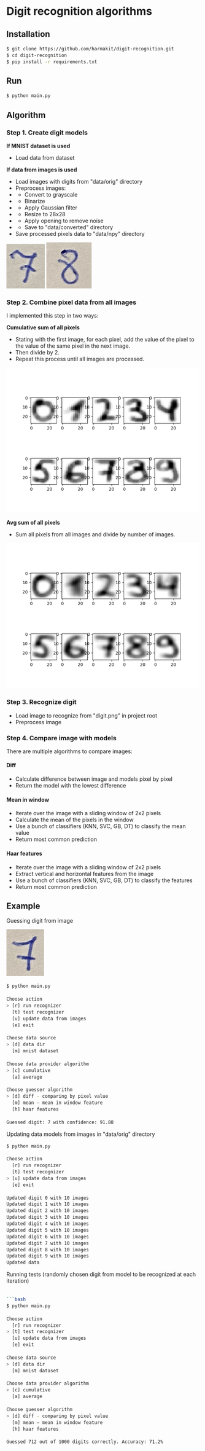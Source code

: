 # Digit recognition algorithms

## Installation

```bash
$ git clone https://github.com/harmakit/digit-recognition.git
$ cd digit-recognition
$ pip install -r requirements.txt
```

## Run

```bash
$ python main.py
```

## Algorithm

### Step 1. Create digit models
**If MNIST dataset is used**    
- Load data from dataset

**If data from images is used**
- Load images with digits from "data/orig" directory
- Preprocess images:
- - Convert to grayscale
- - Binarize
- - Apply Gaussian filter
- - Resize to 28x28
- - Apply opening to remove noise
- - Save to "data/converted" directory
- Save processed pixels data to "data/npy" directory

![](readme/digits/7.gif)
![](readme/digits/8.gif)

### Step 2. Combine pixel data from all images
I implemented this step in two ways:

**Cumulative sum of all pixels**  
- Stating with the first image, for each pixel, add the value of the pixel to the value of the same pixel in the next image.  
- Then divide by 2. 
- Repeat this process until all images are processed.

![](readme/cumulative_model.gif)


**Avg sum of all pixels**  

- Sum all pixels from all images and divide by number of images.

![](readme/avg_model.gif)


### Step 3. Recognize digit

- Load image to recognize from "digit.png" in project root
- Preprocess image

### Step 4. Compare image with models  
There are multiple algorithms to compare images:  

#### Diff  

- Calculate difference between image and models pixel by pixel
- Return the model with the lowest difference

#### Mean in window
- Iterate over the image with a sliding window of 2x2 pixels
- Calculate the mean of the pixels in the window
- Use a bunch of classifiers (KNN, SVC, GB, DT) to classify the mean value
- Return most common prediction

#### Haar features
- Iterate over the image with a sliding window of 2x2 pixels
- Extract vertical and horizontal features from the image
- Use a bunch of classifiers (KNN, SVC, GB, DT) to classify the features
- Return most common prediction


## Example

Guessing digit from image

![](digit.png)

```bash
$ python main.py

Choose action                                                                                                                                                               
> [r] run recognizer                                                                                                                                                        
  [t] test recognizer                                                                                                                                                       
  [u] update data from images                                                                                                                                               
  [e] exit    
  
Choose data source                                                                                                                                                                                        
> [d] data dir                                                                                                                                                                                            
  [m] mnist dataset  
  
Choose data provider algorithm                                                                                                                                                                            
> [c] cumulative                                                                                                                                                                                          
  [a] average  
  
Choose guesser algorithm                                                                                                                                                    
> [d] diff - comparing by pixel value                                                                                                                                       
  [m] mean – mean in window feature 
  [h] haar features
  
Guessed digit: 7 with confidence: 91.88
```

Updating data models from images in "data/orig" directory

```bash
$ python main.py

Choose action                                                                                                                                                                                             
  [r] run recognizer                                                                                                                                                                                      
  [t] test recognizer                                                                                                                                                                                     
> [u] update data from images    
  [e] exit    
  
Updated digit 0 with 10 images
Updated digit 1 with 10 images
Updated digit 2 with 10 images
Updated digit 3 with 10 images
Updated digit 4 with 10 images
Updated digit 5 with 10 images
Updated digit 6 with 10 images
Updated digit 7 with 10 images
Updated digit 8 with 10 images
Updated digit 9 with 10 images
Updated data
```

Running tests (randomly chosen digit from model to be recognized at each iteration)

```bash

```bash
$ python main.py

Choose action                                                                                                                                                                                             
  [r] run recognizer                                                                                                                                                                                      
> [t] test recognizer                                                                                                                                                                                     
  [u] update data from images  
  [e] exit    
  
Choose data source                                                                                                                                                                                        
> [d] data dir                                                                                                                                                                                            
  [m] mnist dataset      
  
Choose data provider algorithm                                                                                                                                                                            
> [c] cumulative                                                                                                                                                                                          
  [a] average   
  
Choose guesser algorithm                                                                                                                                                    
> [d] diff - comparing by pixel value                                                                                                                                       
  [m] mean – mean in window feature  
  [h] haar features     

Guessed 712 out of 1000 digits correctly. Accuracy: 71.2%
```